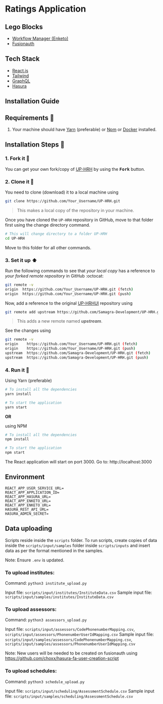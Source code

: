 # Ratings Application

## Lego Blocks
- [Workflow Manager (Enketo)](https://github.com/SakshamHaryana-SE/enketo)
- [Fusionauth](https://fusionauth.io/docs/v1/tech/)

## Tech Stack
- [React.js](https://reactjs.org/docs/getting-started.html)
- [Tailwind](https://tailwindcss.com/docs/installation)
- [GraphQL](https://graphql.org/code/#javascript)
- [Hasura](https://hasura.io/docs/latest/index/)

## Installation Guide

## Requirements :scroll:

1. Your machine should have [Yarn](https://classic.yarnpkg.com/en/docs/install/#windows-stable) (preferable) or [Npm](https://docs.npmjs.com/downloading-and-installing-node-js-and-npm) or [Docker](https://docs.docker.com/get-docker/) installed.

## Installation Steps :walking:

### 1. Fork it :fork_and_knife:

You can get your own fork/copy of [UP-HRH](https://github.com/Samagra-Development/UP-HRH) by using the <kbd><b>Fork</b></kbd> button.

### 2. Clone it :busts_in_silhouette:

You need to clone (download) it to a local machine using

```sh
git clone https://github.com/Your_Username/UP-HRH.git
```

> This makes a local copy of the repository in your machine.

Once you have cloned the `UP-HRH` repository in GitHub, move to that folder first using the change directory command.

```sh
# This will change directory to a folder UP-HRH
cd UP-HRH
```

Move to this folder for all other commands.

### 3. Set it up :arrow_up:

Run the following commands to see that _your local copy_ has a reference to _your forked remote repository_ in GitHub :octocat:

```sh
git remote -v
origin  https://github.com/Your_Username/UP-HRH.git (fetch)
origin  https://github.com/Your_Username/UP-HRH.git (push)
```

Now, add a reference to the original [UP-HRHUI](https://github.com/Samagra-Development/UP-HRH) repository using

```sh
git remote add upstream https://github.com/Samagra-Development/UP-HRH.git
```

> This adds a new remote named **_upstream_**.

See the changes using

```sh
git remote -v
origin    https://github.com/Your_Username/UP-HRH.git (fetch)
origin    https://github.com/Your_Username/UP-HRH.git (push)
upstream  https://github.com/Samagra-Development/UP-HRH.git (fetch)
upstream  https://github.com/Samagra-Development/UP-HRH.git (push)
```

### 4. Run it :checkered_flag:

Using Yarn (preferable)
```sh
# To install all the dependencies
yarn install

# To start the application
yarn start
```

**OR**

using NPM
```sh
# To install all the dependencies
npm install

# To start the application
npm start
```
The React application will start on port 3000.
Go to: http://localhost:3000

## Environment

```.env
REACT_APP_USER_SERVICE_URL=
REACT_APP_APPLICATION_ID=
REACT_APP_HASURA_URL=
REACT_APP_ENKETO_URL=
REACT_APP_ENKETO_URL=
HASURA_REST_API_URL=
HASURA_ADMIN_SECRET=
```

## Data uploading

Scripts reside inside the `scripts` folder. To run scripts, create copies of data inside the `scripts/input/samples` folder inside `scripts/inputs` and insert data as per the format mentioned in the samples. 

Note: Ensure `.env` is updated. 

### To upload institutes:

Command: `python3 institute_upload.py`

Input file: `scripts/input/institutes/InstituteData.csv`
Sample input file: `scripts/input/samples/institutes/InstituteData.csv`

### To upload assessors:

Command: `python3 assessors_upload.py`

Input file: `scripts/input/assessors/CodePhonenumberMapping.csv`, `scripts/input/assessors/PhonenumberUserIdMapping.csv`
Sample input file: `scripts/input/samples/assessors/CodePhonenumberMapping.csv`, `scripts/input/samples/assessors/PhonenumberUserIdMapping.csv`

Note: New users will be needed to be created on fusionauth using https://github.com/choxx/hasura-fa-user-creation-script

### To upload schedules:

Command: `python3 schedule_upload.py`

Input file: `scripts/input/scheduling/AssessmentSchedule.csv`
Sample input file: `scripts/input/samples/scheduling/AssessmentSchedule.csv`
